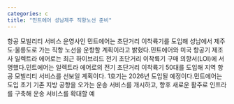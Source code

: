 ```yaml
---
categories: c
title: "민트에어 성남제주 직항노선 준비"
---
```

항공 모빌리티 서비스 운영사인 민트에어는 초단거리 이착륙기를 도입해 성남에서 제주도·울릉도로 가는 직항 노선을 운항할 계획이라고 밝혔다.민트에어와 미국 항공기 제조사 일렉트라 에어로는 최근 하이브리드 전기 초단거리 이착륙기 구매 의향서(LOI)에 서명했다.민트에어는 일렉트라 에어로의 전기 초단거리 이착륙기 50대를 도입해 지역 항공 모빌리티 서비스를 선보일 계획이다. 1호기는 2026년 도입될 예정이다.민트에어는 도입 초기 기존 지방 공항을 오가는 운송 서비스를 개시하고, 향후 새로운 활주로 인프라를 구축해 운송 서비스를 확대할 예